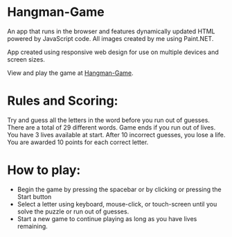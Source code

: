# Hangman-Game
An app that runs in the browser and features dynamically updated HTML powered by JavaScript code. All images created by me using Paint.NET.

App created using responsive web design for use on multiple devices and screen sizes.

View and play the game at [Hangman-Game](https://gitkendra.github.io/Hangman-Game/).

# Rules and Scoring:
Try and guess all the letters in the word before you run out of guesses. There are a total of 29 different words.
Game ends if you run out of lives. You have 3 lives available at start. After 10 incorrect guesses, you lose a life.
You are awarded 10 points for each correct letter.

# How to play:
- Begin the game by pressing the spacebar or by clicking or pressing the Start button
- Select a letter using keyboard, mouse-click, or touch-screen until you solve the puzzle or run out of guesses.
- Start a new game to continue playing as long as you have lives remaining.
